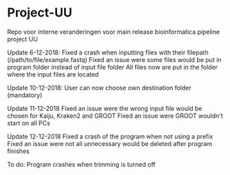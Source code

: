 # Project-UU
Repo voor interne veranderingen voor main release bioinformatica pipeline project UU

Update 6-12-2018:
Fixed a crash when inputting files with their filepath (/path/to/file/example.fastq)
Fixed an issue were some files would be put in program folder instead of input file folder
All files now are put in the folder where the input files are located

Update 10-12-2018:
User can now choose own destination folder (mandatory)

Update 11-12-2018
Fixed an issue were the wrong input file would be chosen for Kaiju, Kraken2 and GROOT
Fixed an issue were GROOT wouldn't start on all PCs

Update 12-12-2018
Fixed a crash of the program when not using a prefix
Fixed an issue were not all unnecessary would be deleted after program finishes

To do:
Program crashes when trimming is turned off

